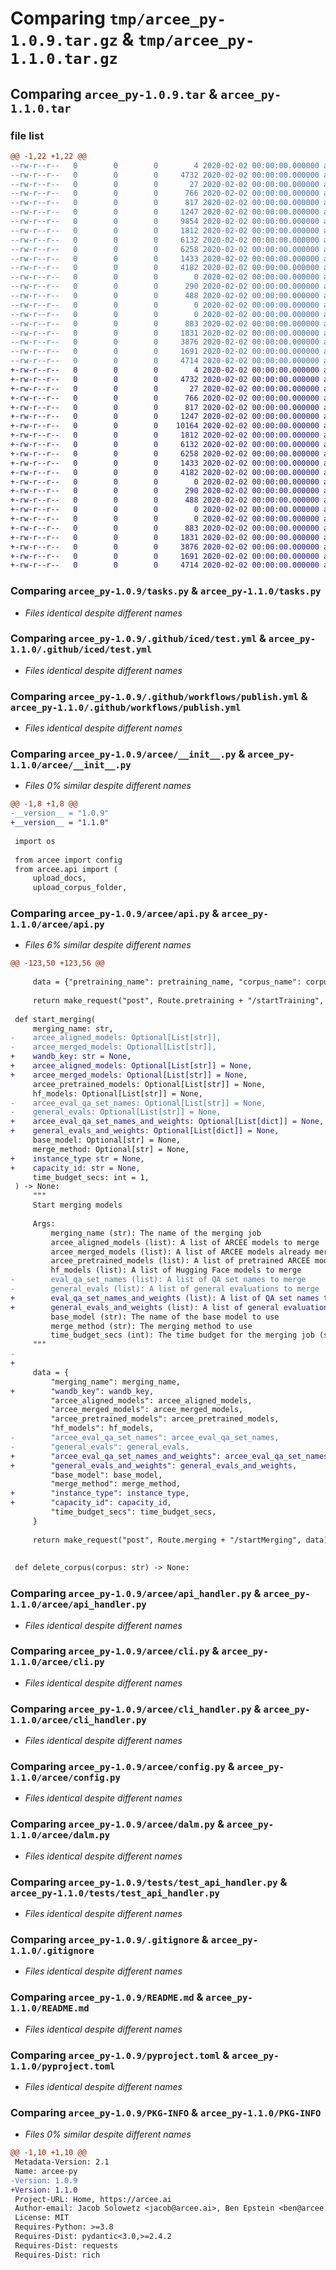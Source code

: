 # Comparing `tmp/arcee_py-1.0.9.tar.gz` & `tmp/arcee_py-1.1.0.tar.gz`

## Comparing `arcee_py-1.0.9.tar` & `arcee_py-1.1.0.tar`

### file list

```diff
@@ -1,22 +1,22 @@
--rw-r--r--   0        0        0        4 2020-02-02 00:00:00.000000 arcee_py-1.0.9/.python-version
--rw-r--r--   0        0        0     4732 2020-02-02 00:00:00.000000 arcee_py-1.0.9/tasks.py
--rw-r--r--   0        0        0       27 2020-02-02 00:00:00.000000 arcee_py-1.0.9/.github/CODEOWNERS
--rw-r--r--   0        0        0      766 2020-02-02 00:00:00.000000 arcee_py-1.0.9/.github/iced/test.yml
--rw-r--r--   0        0        0      817 2020-02-02 00:00:00.000000 arcee_py-1.0.9/.github/workflows/publish.yml
--rw-r--r--   0        0        0     1247 2020-02-02 00:00:00.000000 arcee_py-1.0.9/arcee/__init__.py
--rw-r--r--   0        0        0     9854 2020-02-02 00:00:00.000000 arcee_py-1.0.9/arcee/api.py
--rw-r--r--   0        0        0     1812 2020-02-02 00:00:00.000000 arcee_py-1.0.9/arcee/api_handler.py
--rw-r--r--   0        0        0     6132 2020-02-02 00:00:00.000000 arcee_py-1.0.9/arcee/cli.py
--rw-r--r--   0        0        0     6258 2020-02-02 00:00:00.000000 arcee_py-1.0.9/arcee/cli_handler.py
--rw-r--r--   0        0        0     1433 2020-02-02 00:00:00.000000 arcee_py-1.0.9/arcee/config.py
--rw-r--r--   0        0        0     4182 2020-02-02 00:00:00.000000 arcee_py-1.0.9/arcee/dalm.py
--rw-r--r--   0        0        0        0 2020-02-02 00:00:00.000000 arcee_py-1.0.9/arcee/schemas/__init__.py
--rw-r--r--   0        0        0      290 2020-02-02 00:00:00.000000 arcee_py-1.0.9/arcee/schemas/doc.py
--rw-r--r--   0        0        0      488 2020-02-02 00:00:00.000000 arcee_py-1.0.9/arcee/schemas/routes.py
--rw-r--r--   0        0        0        0 2020-02-02 00:00:00.000000 arcee_py-1.0.9/tests/__init__.py
--rw-r--r--   0        0        0        0 2020-02-02 00:00:00.000000 arcee_py-1.0.9/tests/conftest.py
--rw-r--r--   0        0        0      883 2020-02-02 00:00:00.000000 arcee_py-1.0.9/tests/test_api_handler.py
--rw-r--r--   0        0        0     1831 2020-02-02 00:00:00.000000 arcee_py-1.0.9/.gitignore
--rw-r--r--   0        0        0     3876 2020-02-02 00:00:00.000000 arcee_py-1.0.9/README.md
--rw-r--r--   0        0        0     1691 2020-02-02 00:00:00.000000 arcee_py-1.0.9/pyproject.toml
--rw-r--r--   0        0        0     4714 2020-02-02 00:00:00.000000 arcee_py-1.0.9/PKG-INFO
+-rw-r--r--   0        0        0        4 2020-02-02 00:00:00.000000 arcee_py-1.1.0/.python-version
+-rw-r--r--   0        0        0     4732 2020-02-02 00:00:00.000000 arcee_py-1.1.0/tasks.py
+-rw-r--r--   0        0        0       27 2020-02-02 00:00:00.000000 arcee_py-1.1.0/.github/CODEOWNERS
+-rw-r--r--   0        0        0      766 2020-02-02 00:00:00.000000 arcee_py-1.1.0/.github/iced/test.yml
+-rw-r--r--   0        0        0      817 2020-02-02 00:00:00.000000 arcee_py-1.1.0/.github/workflows/publish.yml
+-rw-r--r--   0        0        0     1247 2020-02-02 00:00:00.000000 arcee_py-1.1.0/arcee/__init__.py
+-rw-r--r--   0        0        0    10164 2020-02-02 00:00:00.000000 arcee_py-1.1.0/arcee/api.py
+-rw-r--r--   0        0        0     1812 2020-02-02 00:00:00.000000 arcee_py-1.1.0/arcee/api_handler.py
+-rw-r--r--   0        0        0     6132 2020-02-02 00:00:00.000000 arcee_py-1.1.0/arcee/cli.py
+-rw-r--r--   0        0        0     6258 2020-02-02 00:00:00.000000 arcee_py-1.1.0/arcee/cli_handler.py
+-rw-r--r--   0        0        0     1433 2020-02-02 00:00:00.000000 arcee_py-1.1.0/arcee/config.py
+-rw-r--r--   0        0        0     4182 2020-02-02 00:00:00.000000 arcee_py-1.1.0/arcee/dalm.py
+-rw-r--r--   0        0        0        0 2020-02-02 00:00:00.000000 arcee_py-1.1.0/arcee/schemas/__init__.py
+-rw-r--r--   0        0        0      290 2020-02-02 00:00:00.000000 arcee_py-1.1.0/arcee/schemas/doc.py
+-rw-r--r--   0        0        0      488 2020-02-02 00:00:00.000000 arcee_py-1.1.0/arcee/schemas/routes.py
+-rw-r--r--   0        0        0        0 2020-02-02 00:00:00.000000 arcee_py-1.1.0/tests/__init__.py
+-rw-r--r--   0        0        0        0 2020-02-02 00:00:00.000000 arcee_py-1.1.0/tests/conftest.py
+-rw-r--r--   0        0        0      883 2020-02-02 00:00:00.000000 arcee_py-1.1.0/tests/test_api_handler.py
+-rw-r--r--   0        0        0     1831 2020-02-02 00:00:00.000000 arcee_py-1.1.0/.gitignore
+-rw-r--r--   0        0        0     3876 2020-02-02 00:00:00.000000 arcee_py-1.1.0/README.md
+-rw-r--r--   0        0        0     1691 2020-02-02 00:00:00.000000 arcee_py-1.1.0/pyproject.toml
+-rw-r--r--   0        0        0     4714 2020-02-02 00:00:00.000000 arcee_py-1.1.0/PKG-INFO
```

### Comparing `arcee_py-1.0.9/tasks.py` & `arcee_py-1.1.0/tasks.py`

 * *Files identical despite different names*

### Comparing `arcee_py-1.0.9/.github/iced/test.yml` & `arcee_py-1.1.0/.github/iced/test.yml`

 * *Files identical despite different names*

### Comparing `arcee_py-1.0.9/.github/workflows/publish.yml` & `arcee_py-1.1.0/.github/workflows/publish.yml`

 * *Files identical despite different names*

### Comparing `arcee_py-1.0.9/arcee/__init__.py` & `arcee_py-1.1.0/arcee/__init__.py`

 * *Files 0% similar despite different names*

```diff
@@ -1,8 +1,8 @@
-__version__ = "1.0.9"
+__version__ = "1.1.0"
 
 import os
 
 from arcee import config
 from arcee.api import (
     upload_docs,
     upload_corpus_folder,
```

### Comparing `arcee_py-1.0.9/arcee/api.py` & `arcee_py-1.1.0/arcee/api.py`

 * *Files 6% similar despite different names*

```diff
@@ -123,50 +123,56 @@
 
     data = {"pretraining_name": pretraining_name, "corpus_name": corpus, "base_model": base_model}
 
     return make_request("post", Route.pretraining + "/startTraining", data)
 
 def start_merging(
     merging_name: str,
-    arcee_aligned_models: Optional[List[str]],
-    arcee_merged_models: Optional[List[str]],
+    wandb_key: str = None,
+    arcee_aligned_models: Optional[List[str]] = None,
+    arcee_merged_models: Optional[List[str]] = None,
     arcee_pretrained_models: Optional[List[str]] = None,
     hf_models: Optional[List[str]] = None,
-    arcee_eval_qa_set_names: Optional[List[str]] = None,
-    general_evals: Optional[List[str]] = None,
+    arcee_eval_qa_set_names_and_weights: Optional[List[dict]] = None,
+    general_evals_and_weights: Optional[List[dict]] = None,
     base_model: Optional[str] = None,
     merge_method: Optional[str] = None,
+    instance_type str = None,
+    capacity_id: str = None,
     time_budget_secs: int = 1,
 ) -> None:
     """
     Start merging models
 
     Args:
         merging_name (str): The name of the merging job
         arcee_aligned_models (list): A list of ARCEE models to merge
         arcee_merged_models (list): A list of ARCEE models already merged
         arcee_pretrained_models (list): A list of pretrained ARCEE models
         hf_models (list): A list of Hugging Face models to merge
-        eval_qa_set_names (list): A list of QA set names to merge
-        general_evals (list): A list of general evaluations to merge
+        eval_qa_set_names_and_weights (list): A list of QA set names to merge
+        general_evals_and_weights (list): A list of general evaluations to merge
         base_model (str): The name of the base model to use
         merge_method (str): The merging method to use
         time_budget_secs (int): The time budget for the merging job (seconds)
     """
-
+    
     data = {
         "merging_name": merging_name,
+        "wandb_key": wandb_key,
         "arcee_aligned_models": arcee_aligned_models,
         "arcee_merged_models": arcee_merged_models,
         "arcee_pretrained_models": arcee_pretrained_models,
         "hf_models": hf_models,
-        "arcee_eval_qa_set_names": arcee_eval_qa_set_names,
-        "general_evals": general_evals,
+        "arcee_eval_qa_set_names_and_weights": arcee_eval_qa_set_names_and_weights,
+        "general_evals_and_weights": general_evals_and_weights,
         "base_model": base_model,
         "merge_method": merge_method,
+        "instance_type": instance_type,
+        "capacity_id": capacity_id,
         "time_budget_secs": time_budget_secs,
     }
 
     return make_request("post", Route.merging + "/startMerging", data)
 
 
 def delete_corpus(corpus: str) -> None:
```

### Comparing `arcee_py-1.0.9/arcee/api_handler.py` & `arcee_py-1.1.0/arcee/api_handler.py`

 * *Files identical despite different names*

### Comparing `arcee_py-1.0.9/arcee/cli.py` & `arcee_py-1.1.0/arcee/cli.py`

 * *Files identical despite different names*

### Comparing `arcee_py-1.0.9/arcee/cli_handler.py` & `arcee_py-1.1.0/arcee/cli_handler.py`

 * *Files identical despite different names*

### Comparing `arcee_py-1.0.9/arcee/config.py` & `arcee_py-1.1.0/arcee/config.py`

 * *Files identical despite different names*

### Comparing `arcee_py-1.0.9/arcee/dalm.py` & `arcee_py-1.1.0/arcee/dalm.py`

 * *Files identical despite different names*

### Comparing `arcee_py-1.0.9/tests/test_api_handler.py` & `arcee_py-1.1.0/tests/test_api_handler.py`

 * *Files identical despite different names*

### Comparing `arcee_py-1.0.9/.gitignore` & `arcee_py-1.1.0/.gitignore`

 * *Files identical despite different names*

### Comparing `arcee_py-1.0.9/README.md` & `arcee_py-1.1.0/README.md`

 * *Files identical despite different names*

### Comparing `arcee_py-1.0.9/pyproject.toml` & `arcee_py-1.1.0/pyproject.toml`

 * *Files identical despite different names*

### Comparing `arcee_py-1.0.9/PKG-INFO` & `arcee_py-1.1.0/PKG-INFO`

 * *Files 0% similar despite different names*

```diff
@@ -1,10 +1,10 @@
 Metadata-Version: 2.1
 Name: arcee-py
-Version: 1.0.9
+Version: 1.1.0
 Project-URL: Home, https://arcee.ai
 Author-email: Jacob Solowetz <jacob@arcee.ai>, Ben Epstein <ben@arcee.ai>
 License: MIT
 Requires-Python: >=3.8
 Requires-Dist: pydantic<3.0,>=2.4.2
 Requires-Dist: requests
 Requires-Dist: rich
```

